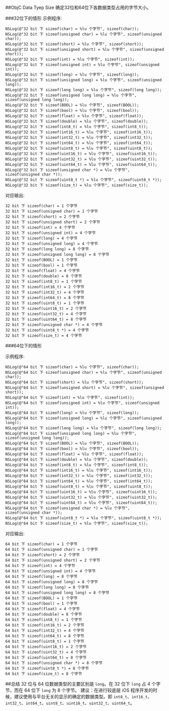 ##ObjC Data Tyep Size
确定32位和64位下各数据类型占用的字节大小。

###32位下的情形
示例程序:

    NSLog(@"32 bit 下 sizeof(char) = %lu 个字节", sizeof(char));
    NSLog(@"32 bit 下 sizeof(unsigned char) = %lu 个字节", sizeof(unsigned char));
    NSLog(@"32 bit 下 sizeof(short) = %lu 个字节", sizeof(short));
    NSLog(@"32 bit 下 sizeof(unsigned short) = %lu 个字节", sizeof(unsigned short));
    NSLog(@"32 bit 下 sizeof(int) = %lu 个字节", sizeof(int));
    NSLog(@"32 bit 下 sizeof(unsigned int) = %lu 个字节", sizeof(unsigned int));
    NSLog(@"32 bit 下 sizeof(long) = %lu 个字节", sizeof(long));
    NSLog(@"32 bit 下 sizeof(unsigned long) = %lu 个字节", sizeof(unsigned long));
    NSLog(@"32 bit 下 sizeof(long long) = %lu 个字节", sizeof(long long));
    NSLog(@"32 bit 下 sizeof(unsigned long long) = %lu 个字节", sizeof(unsigned long long));
    NSLog(@"32 bit 下 sizeof(BOOL) = %lu 个字节", sizeof(BOOL));
    NSLog(@"32 bit 下 sizeof(bool) = %lu 个字节", sizeof(bool));
    NSLog(@"32 bit 下 sizeof(float) = %lu 个字节", sizeof(float));
    NSLog(@"32 bit 下 sizeof(double) = %lu 个字节", sizeof(double));
    NSLog(@"32 bit 下 sizeof(int8_t) = %lu 个字节", sizeof(int8_t));
    NSLog(@"32 bit 下 sizeof(int16_t) = %lu 个字节", sizeof(int16_t));
    NSLog(@"32 bit 下 sizeof(int32_t) = %lu 个字节", sizeof(int32_t));
    NSLog(@"32 bit 下 sizeof(int64_t) = %lu 个字节", sizeof(int64_t));
    NSLog(@"32 bit 下 sizeof(uint8_t) = %lu 个字节", sizeof(uint8_t));
    NSLog(@"32 bit 下 sizeof(uint16_t) = %lu 个字节", sizeof(uint16_t));
    NSLog(@"32 bit 下 sizeof(uint32_t) = %lu 个字节", sizeof(uint32_t));
    NSLog(@"32 bit 下 sizeof(uint64_t) = %lu 个字节", sizeof(uint64_t));
    NSLog(@"32 bit 下 sizeof(unsigned char *) = %lu 个字节", sizeof(unsigned char *));
    NSLog(@"32 bit 下 sizeof(uint8_t *) = %lu 个字节", sizeof(uint8_t *));
    NSLog(@"32 bit 下 sizeof(size_t) = %lu 个字节", sizeof(size_t));
    

对应输出:

	32 bit 下 sizeof(char) = 1 个字节
	32 bit 下 sizeof(unsigned char) = 1 个字节
	32 bit 下 sizeof(short) = 2 个字节
	32 bit 下 sizeof(unsigned short) = 2 个字节
	32 bit 下 sizeof(int) = 4 个字节
	32 bit 下 sizeof(unsigned int) = 4 个字节
	32 bit 下 sizeof(long) = 4 个字节
	32 bit 下 sizeof(unsigned long) = 4 个字节
	32 bit 下 sizeof(long long) = 8 个字节 
	32 bit 下 sizeof(unsigned long long) = 8 个字节
	32 bit 下 sizeof(BOOL) = 1 个字节
	32 bit 下 sizeof(bool) = 1 个字节
	32 bit 下 sizeof(float) = 4 个字节
	32 bit 下 sizeof(double) = 8 个字节 
	32 bit 下 sizeof(int8_t) = 1 个字节
	32 bit 下 sizeof(int16_t) = 2 个字节
	32 bit 下 sizeof(int32_t) = 4 个字节
	32 bit 下 sizeof(int64_t) = 8 个字节
	32 bit 下 sizeof(uint8_t) = 1 个字节
	32 bit 下 sizeof(uint16_t) = 2 个字节
	32 bit 下 sizeof(uint32_t) = 4 个字节
	32 bit 下 sizeof(uint64_t) = 8 个字节
	32 bit 下 sizeof(unsigned char *) = 4 个字节
	32 bit 下 sizeof(uint8_t *) = 4 个字节
	32 bit 下 sizeof(size_t) = 4 个字节
	
	
###64位下的情形

示例程序:

    NSLog(@"64 bit 下 sizeof(char) = %lu 个字节", sizeof(char));
    NSLog(@"64 bit 下 sizeof(unsigned char) = %lu 个字节", sizeof(unsigned char));
    NSLog(@"64 bit 下 sizeof(short) = %lu 个字节", sizeof(short));
    NSLog(@"64 bit 下 sizeof(unsigned short) = %lu 个字节", sizeof(unsigned short));
    NSLog(@"64 bit 下 sizeof(int) = %lu 个字节", sizeof(int));
    NSLog(@"64 bit 下 sizeof(unsigned int) = %lu 个字节", sizeof(unsigned int));
    NSLog(@"64 bit 下 sizeof(long) = %lu 个字节", sizeof(long));
    NSLog(@"64 bit 下 sizeof(unsigned long) = %lu 个字节", sizeof(unsigned long));
    NSLog(@"64 bit 下 sizeof(long long) = %lu 个字节", sizeof(long long));
    NSLog(@"64 bit 下 sizeof(unsigned long long) = %lu 个字节", sizeof(unsigned long long));
    NSLog(@"64 bit 下 sizeof(BOOL) = %lu 个字节", sizeof(BOOL));
    NSLog(@"64 bit 下 sizeof(bool) = %lu 个字节", sizeof(bool));
    NSLog(@"64 bit 下 sizeof(float) = %lu 个字节", sizeof(float));
    NSLog(@"64 bit 下 sizeof(double) = %lu 个字节", sizeof(double));
    NSLog(@"64 bit 下 sizeof(int8_t) = %lu 个字节", sizeof(int8_t));
    NSLog(@"64 bit 下 sizeof(int16_t) = %lu 个字节", sizeof(int16_t));
    NSLog(@"64 bit 下 sizeof(int32_t) = %lu 个字节", sizeof(int32_t));
    NSLog(@"64 bit 下 sizeof(int64_t) = %lu 个字节", sizeof(int64_t));
    NSLog(@"64 bit 下 sizeof(uint8_t) = %lu 个字节", sizeof(uint8_t));
    NSLog(@"64 bit 下 sizeof(uint16_t) = %lu 个字节", sizeof(uint16_t));
    NSLog(@"64 bit 下 sizeof(uint32_t) = %lu 个字节", sizeof(uint32_t));
    NSLog(@"64 bit 下 sizeof(uint64_t) = %lu 个字节", sizeof(uint64_t));
    NSLog(@"64 bit 下 sizeof(unsigned char *) = %lu 个字节", sizeof(unsigned char *));
    NSLog(@"64 bit 下 sizeof(uint8_t *) = %lu 个字节", sizeof(uint8_t *));
    NSLog(@"64 bit 下 sizeof(size_t) = %lu 个字节", sizeof(size_t));
    
    
对应输出:

    64 bit 下 sizeof(char) = 1 个字节
    64 bit 下 sizeof(unsigned char) = 1 个字节
    64 bit 下 sizeof(short) = 2 个字节
    64 bit 下 sizeof(unsigned short) = 2 个字节
    64 bit 下 sizeof(int) = 4 个字节
    64 bit 下 sizeof(unsigned int) = 4 个字节
    64 bit 下 sizeof(long) = 8 个字节
    64 bit 下 sizeof(unsigned long) = 8 个字节
    64 bit 下 sizeof(long long) = 8 个字节
    64 bit 下 sizeof(unsigned long long) = 8 个字节
    64 bit 下 sizeof(BOOL) = 1 个字节
    64 bit 下 sizeof(bool) = 1 个字节
    64 bit 下 sizeof(float) = 4 个字节
    64 bit 下 sizeof(double) = 8 个字节
    64 bit 下 sizeof(int8_t) = 1 个字节
    64 bit 下 sizeof(int16_t) = 2 个字节
    64 bit 下 sizeof(int32_t) = 4 个字节
    64 bit 下 sizeof(int64_t) = 8 个字节
    64 bit 下 sizeof(uint8_t) = 1 个字节
    64 bit 下 sizeof(uint16_t) = 2 个字节
    64 bit 下 sizeof(uint32_t) = 4 个字节
    64 bit 下 sizeof(uint64_t) = 8 个字节
    64 bit 下 sizeof(unsigned char *) = 8 个字节
    64 bit 下 sizeof(uint8_t *) = 8 个字节
    64 bit 下 sizeof(size_t) = 8 个字节

##总结
32 位与 64 位数据类型的主要区别是 `long`。在 32 位下 `long` 占 4 个字节，而在 64 位下 `long` 为 8 个字节。
建议：在进行较底层 iOS 程序开发的时候，建议使用与平台无关的显示的确定的数据类型。即 `int8_t`、`int16_t`、`int32_t`、`int64_t`、`uint8_t`、`uint16_t`、`uint32_t`、`uint64_t`。
